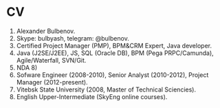 # CV
1. Alexander Bulbenov.
2. Skype: bulbyash, telegram: @bulbenov.
3. Certified Project Manager (PMP), BPM&CRM Expert, Java developer.
4. Java (J2SE/J2EE), JS, SQL (Oracle DB), BPM (Pega PRPC/Camunda), Agile/Waterfall, SVN/Git.
5. NDA 8)
6. Sofware Engineer (2008-2010), Senior Analyst (2010-2012), Project Manager (2012-present).
7. Vitebsk State University (2008, Master of Technical Sciencies).
8. English Upper-Intermediate (SkyEng online courses).
